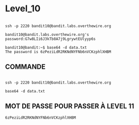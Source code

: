 # Level_10

```

ssh -p 2220 bandit10@bandit.labs.overthewire.org

bandit10@bandit.labs.overthewire.org's password:G7w8LIi6J3kTb8A7j9LgrywtEUlyyp6s

bandit10@bandit:~$ base64 -d data.txt
The password is 6zPeziLdR2RKNdNYFNb6nVCKzphlXHBM
```

## COMMANDE
```

ssh -p 2220 bandit10@bandit.labs.overthewire.org

base64 -d data.txt
```


## MOT DE PASSE POUR PASSER À LEVEL 11

```
6zPeziLdR2RKNdNYFNb6nVCKzphlXHBM
```